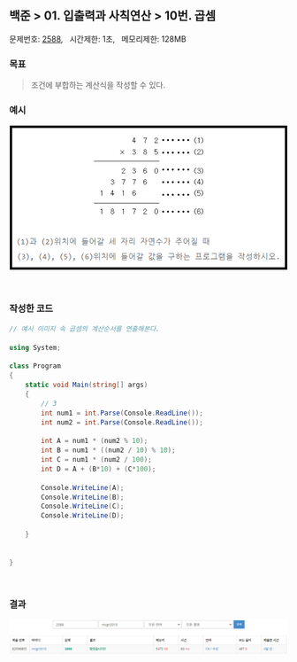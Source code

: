 
## 백준 > 01. 입출력과 사칙연산 > 10번. 곱셈    
문제번호: [2588](https://www.acmicpc.net/problem/2588), &nbsp; 시간제한: 1초, &nbsp; 메모리제한: 128MB

### 목표     
>조건에 부합하는 계산식을 작성할 수 있다.     

### 예시    
![01단계 10번문항 예시이미지](Example_Image_10.png)

<br>

### 작성한 코드   

```cs
// 예시 이미지 속 곱셈의 계산순서를 연출해본다.    

using System;

class Program
{
    static void Main(string[] args)
    {        
        // 3
        int num1 = int.Parse(Console.ReadLine());
        int num2 = int.Parse(Console.ReadLine());
        
        int A = num1 * (num2 % 10);
        int B = num1 * ((num2 / 10) % 10);
        int C = num1 * (num2 / 100);
        int D = A + (B*10) + (C*100);
        
        Console.WriteLine(A);
        Console.WriteLine(B);
        Console.WriteLine(C);
        Console.WriteLine(D);

    }
    
    
}
```

<br>

### 결과    
![01단계 10번문항 제출결과](result_10.png)

